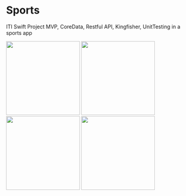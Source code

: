 # Sports
ITI Swift Project 
MVP, CoreData, Restful API, Kingfisher, UnitTesting in a sports app


<img src="https://github.com/mohamed-ie/Sports/assets/94118176/2907d0df-a40e-448b-937c-0f359e062f61" width="200">
<img src="https://github.com/mohamed-ie/Sports/assets/94118176/4ef6bb74-8822-4444-b9d8-91180e8498a1" width="200">
<img src="https://github.com/mohamed-ie/Sports/assets/94118176/7fc3dc83-b197-4bee-957a-820d869ec193" width="200">
<img src="https://github.com/mohamed-ie/Sports/assets/94118176/90f9f9be-b444-47d2-8fe5-2942709e0f3d" width="200">
